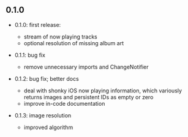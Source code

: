## 0.1.0

* 0.1.0: first release:
    - stream of now playing tracks
    - optional resolution of missing album art

* 0.1.1: bug fix
    - remove unnecessary imports and ChangeNotifier

* 0.1.2: bug fix; better docs
    - deal with shonky iOS now playing information, which variously returns
      images and persistent IDs as empty or zero
    - improve in-code documentation

* 0.1.3: image resolution
    - improved algorithm

